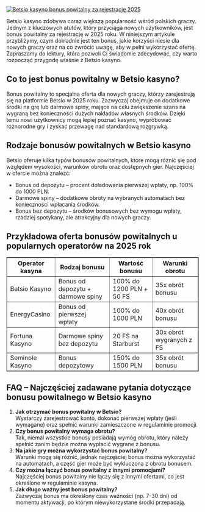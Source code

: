[![Betsio kasyno bonus powitalny za rejestrację 2025](https://123-caf.pages.dev/gitsignup.png)](https://vrmoo.ru/Bt82HjjY)

<p>Betsio kasyno zdobywa coraz większą popularność wśród polskich graczy. Jednym z kluczowych atutów, który przyciąga nowych użytkowników, jest bonus powitalny za rejestrację w 2025 roku. W niniejszym artykule przybliżymy, czym dokładnie jest ten bonus, jakie korzyści niesie dla nowych graczy oraz na co zwrócić uwagę, aby w pełni wykorzystać ofertę. Zapraszamy do lektury, która pozwoli Ci świadomie zdecydować, czy warto rozpocząć przygodę właśnie z Betsio kasyno.</p>  <h2>Co to jest bonus powitalny w Betsio kasyno?</h2> <p>Bonus powitalny to specjalna oferta dla nowych graczy, którzy zarejestrują się na platformie Betsio w 2025 roku. Zazwyczaj obejmuje on dodatkowe środki na grę lub darmowe spiny, mające na celu zwiększenie szans na wygraną bez konieczności dużych nakładów własnych środków. Dzięki temu nowi użytkownicy mogą lepiej poznać kasyno, wypróbować różnorodne gry i zyskać przewagę nad standardową rozgrywką.</p>  <h2>Rodzaje bonusów powitalnych w Betsio kasyno</h2> <p>Betsio oferuje kilka typów bonusów powitalnych, które mogą różnić się pod względem wysokości, warunków obrotu oraz dostępnych gier. Najczęściej w ofercie można znaleźć:</p> <ul>   <li>Bonus od depozytu – procent doładowania pierwszej wpłaty, np. 100% do 1000 PLN.</li>   <li>Darmowe spiny – dodatkowe obroty na wybranych automatach bez konieczności wpłacania środków.</li>   <li>Bonus bez depozytu – środków bonusowych bez wymogu wpłaty, rzadziej spotykany, ale atrakcyjny dla nowych graczy.</li> </ul>  <h2>Przykładowa oferta bonusów powitalnych u popularnych operatorów na 2025 rok</h2> <table border="1" cellpadding="5" cellspacing="0">   <thead>     <tr>       <th>Operator kasyna</th>       <th>Rodzaj bonusu</th>       <th>Wartość bonusu</th>       <th>Warunki obrotu</th>     </tr>   </thead>   <tbody>     <tr>       <td>Betsio Kasyno</td>       <td>Bonus od depozytu + darmowe spiny</td>       <td>100% do 1200 PLN + 50 FS</td>       <td>35x obrót bonusu</td>     </tr>     <tr>       <td>EnergyCasino</td>       <td>Bonus od pierwszej wpłaty</td>       <td>100% do 1000 PLN</td>       <td>40x obrót bonusu</td>     </tr>     <tr>       <td>Fortuna Kasyno</td>       <td>Darmowe spiny bez depozytu</td>       <td>20 FS na Starburst</td>       <td>30x obrót wygranych z FS</td>     </tr>     <tr>       <td>Seminole Kasyno</td>       <td>Bonus depozytowy</td>       <td>150% do 1500 PLN</td>       <td>35x obrót bonusu</td>     </tr>   </tbody> </table>  <h2>FAQ – Najczęściej zadawane pytania dotyczące bonusu powitalnego w Betsio kasyno</h2> <ol>   <li><strong>Jak otrzymać bonus powitalny w Betsio?</strong><br>Wystarczy zarejestrować konto, dokonać pierwszej wpłaty (jeśli wymagane) oraz spełnić warunki zamieszczone w regulaminie promocji.</li>   <li><strong>Czy bonus powitalny wymaga obrotu?</strong><br>Tak, niemal wszystkie bonusy posiadają wymóg obrotu, który należy spełnić zanim będzie można wypłacić wygrane z bonusu.</li>   <li><strong>Na jakie gry można wykorzystać bonus powitalny?</strong><br>Warunki mogą się różnić, jednak najczęściej bonus można wykorzystać na automatach, a część gier może być wykluczona z obrotu bonusem.</li>   <li><strong>Czy można łączyć bonus powitalny z innymi promocjami?</strong><br>Najczęściej bonus powitalny nie łączy się z innymi ofertami, co jest określone w regulaminie kasyna.</li>   <li><strong>Jak długo ważny jest bonus powitalny?</strong><br>Zazwyczaj bonus ma określony czas ważności (np. 7-30 dni) od momentu aktywacji, po którym niewykorzystane środki przepadają.</li> </ol>